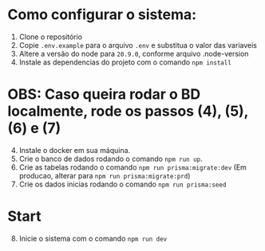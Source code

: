# Como configurar o sistema:

1. Clone o repositório
2. Copie `.env.example` para o arquivo `.env` e substitua o valor das variaveis
3. Altere a versão do node para `20.9.0`, conforme arquivo .node-version
4. Instale as dependencias do projeto com o comando `npm install`

# OBS: Caso queira rodar o BD localmente, rode os passos (4), (5), (6) e (7)

4. Instale o docker em sua máquina.
5. Crie o banco de dados rodando o comando `npm run up`.
6. Crie as tabelas rodando o comando `npm run prisma:migrate:dev` (Em producao, alterar para `npm run prisma:migrate:prd`)
7. Crie os dados inicias rodando o comando `npm run prisma:seed`

# Start

8. Inicie o sistema com o comando `npm run dev`

<!-- # DOCKER
docker run --name postgres-platform-main -d -p 5432:5432 -e POSTGRES_PASSWORD=root -e POSTGRES_USER=admin -e POSTGRES_DB=db_platform_main -v /var/lib/postgresql/data postgres -->
